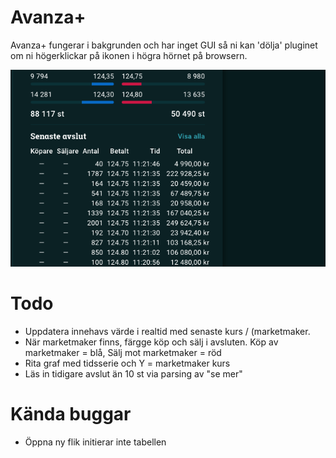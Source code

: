 # Avanza+

Avanza+ fungerar i bakgrunden och har inget GUI så ni kan 'dölja' pluginet om ni högerklickar på ikonen i högra hörnet på browsern.

![Screen 1](screenshots/longertrades.png)

# Todo
- Uppdatera innehavs värde i realtid med senaste kurs / (marketmaker.
- När marketmaker finns, färgge köp och sälj i avsluten. Köp av marketmaker = blå, Sälj mot marketmaker = röd
- Rita graf med tidsserie och Y = marketmaker kurs
- Läs in tidigare avslut än 10 st via parsing av "se mer"

# Kända buggar
- Öppna ny flik initierar inte tabellen

